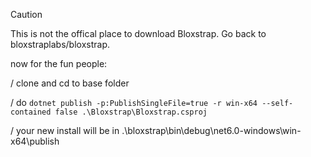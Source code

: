 > [!CAUTION]
> This is not the offical place to download Bloxstrap.
> Go back to bloxstraplabs/bloxstrap.



now for the fun people:

/ clone and cd to base folder

/ do `dotnet publish -p:PublishSingleFile=true -r win-x64 --self-contained false .\Bloxstrap\Bloxstrap.csproj`

/ your new install will be in .\bloxstrap\bin\debug\net6.0-windows\win-x64\publish
